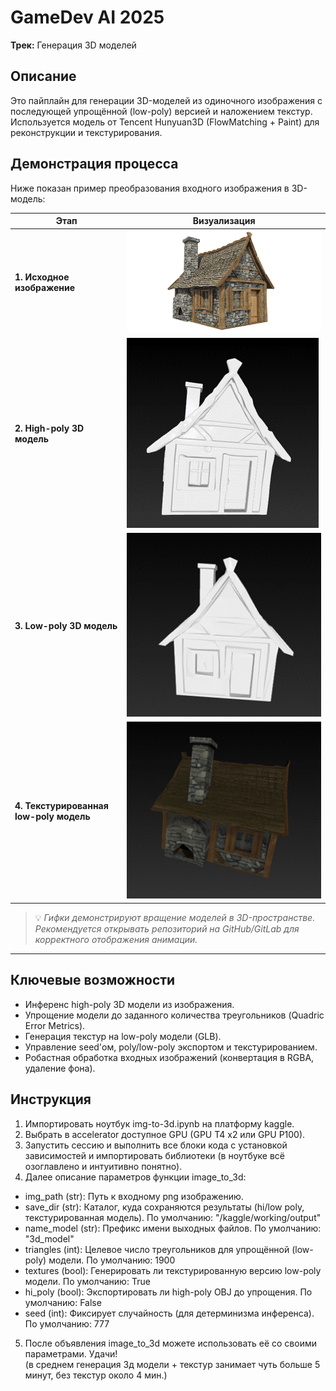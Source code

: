 # GameDev AI 2025   
**Трек:** Генерация 3D моделей  

## Описание
Это пайплайн для генерации 3D-моделей из одиночного изображения с последующей упрощённой (low-poly) версией и наложением текстур. Используется модель от Tencent Hunyuan3D (FlowMatching + Paint) для реконструкции и текстурирования.  
  
## Демонстрация процесса  
Ниже показан пример преобразования входного изображения в 3D-модель:  
  
| Этап | Визуализация |  
|------|--------------|  
| **1. Исходное изображение** | ![Input Image](img/source_img.png) |  
| **2. High-poly 3D модель** | ![Hi-poly](img/house_hi.gif) |  
| **3. Low-poly 3D модель** | ![Low-poly](img/house_low.gif) |  
| **4. Текстурированная low-poly модель** | ![Textured](img/house_text_low.gif) |  
  
> 💡 *Гифки демонстрируют вращение моделей в 3D-пространстве. Рекомендуется открывать репозиторий на GitHub/GitLab для корректного отображения анимации.*  
  
---  
  
## Ключевые возможности  
- Инференс high-poly 3D модели из изображения.  
- Упрощение модели до заданного количества треугольников (Quadric Error Metrics).  
- Генерация текстур на low-poly модели (GLB).  
- Управление seed'ом, poly/low-poly экспортом и текстурированием.  
- Робастная обработка входных изображений (конвертация в RGBA, удаление фона).
  
## Инструкция  
1. Импортировать ноутбук img-to-3d.ipynb на платформу kaggle.  
2. Выбрать в accelerator доступное GPU (GPU T4 x2 или GPU P100).    
3. Запустить сессию и выполнить все блоки кода с установкой зависимостей и импортировать библиотеки (в ноутбуке всё озоглавлено и интуитивно понятно).  
4. Далее описание параметров функции image_to_3d:  
  - img_path (str): Путь к входному png изображению.  
  - save_dir (str): Каталог, куда сохраняются результаты (hi/low poly, текстурированная модель). По умолчанию: "/kaggle/working/output"    
  - name_model (str): Префикс имени выходных файлов. По умолчанию: "3d_model" 
  - triangles (int): Целевое число треугольников для упрощённой (low-poly) модели. По умолчанию: 1900
  - textures (bool): Генерировать ли текстурированную версию low-poly модели. По умолчанию: True    
  - hi_poly (bool): Экспортировать ли high-poly OBJ до упрощения. По умолчанию: False 
  - seed (int): Фиксирует случайность (для детерминизма инференса). По умолчанию: 777  
5. После объявления image_to_3d можете использовать её со своими параметрами. Удачи!  
(в среднем генерация 3д модели + текстур занимает чуть больше 5 минут, без текстур около 4 мин.)
